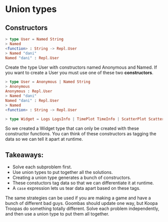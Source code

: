 # Union types

## Constructors

```elm
> type User = Named String
> Named
<function> : String -> Repl.User
> Named "dani"
Named "dani" : Repl.User
```

Create the type User with constructors named Anonymous and Named. If you want to create a User you must use one of these two __constructors__.

```elm
> type User = Anonymous | Named String
> Anonymous
Anonymous : Repl.User
> Named "dani"
Named "dani" : Repl.User
> Named
<function> : String -> Repl.User
```

```elm
> type Widget = Logs LogsInfo | TimePlot TimeInfo | ScatterPlot ScatterInfo
```

So we created a Widget type that can only be created with these constructor functions. You can think of these constructors as tagging the data so we can tell it apart at runtime.

## Takeaways:

- Solve each subproblem first.
- Use union types to put together all the solutions.
- Creating a union type generates a bunch of constructors.
- These constuctors tag data so that we can differentiate it at runtime.
- A `case` expression lets us tear data apart based on these tags.

The same strategies can be used if you are making a game and have a bunch of different bad guys. Goombas should update one way, but Koopa Troopas do something totally different. Solve each problem independently, and then use a union type to put them all together.
